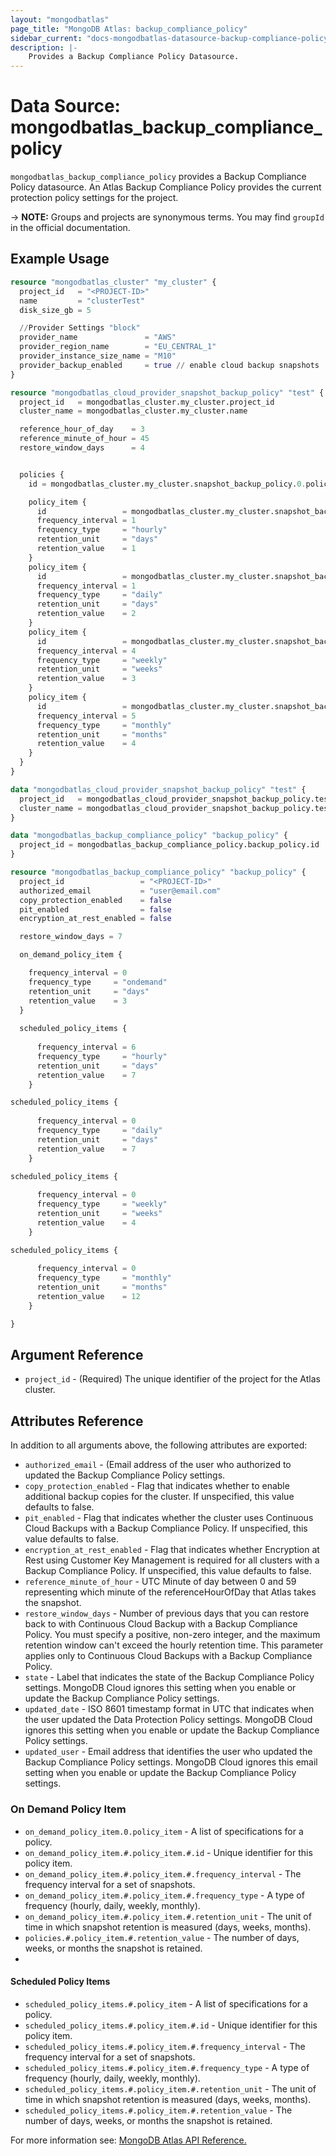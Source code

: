```yaml
---
layout: "mongodbatlas"
page_title: "MongoDB Atlas: backup_compliance_policy"
sidebar_current: "docs-mongodbatlas-datasource-backup-compliance-policy"
description: |-
    Provides a Backup Compliance Policy Datasource.
---
```


# Data Source: mongodbatlas_backup_compliance_policy

`mongodbatlas_backup_compliance_policy` provides a Backup Compliance Policy datasource. An Atlas Backup Compliance Policy provides the current protection policy settings for the project. 

-> **NOTE:** Groups and projects are synonymous terms. You may find `groupId` in the official documentation.

## Example Usage

```terraform
resource "mongodbatlas_cluster" "my_cluster" {
  project_id   = "<PROJECT-ID>"
  name         = "clusterTest"
  disk_size_gb = 5

  //Provider Settings "block"
  provider_name               = "AWS"
  provider_region_name        = "EU_CENTRAL_1"
  provider_instance_size_name = "M10"
  provider_backup_enabled     = true // enable cloud backup snapshots
}

resource "mongodbatlas_cloud_provider_snapshot_backup_policy" "test" {
  project_id   = mongodbatlas_cluster.my_cluster.project_id
  cluster_name = mongodbatlas_cluster.my_cluster.name

  reference_hour_of_day    = 3
  reference_minute_of_hour = 45
  restore_window_days      = 4


  policies {
    id = mongodbatlas_cluster.my_cluster.snapshot_backup_policy.0.policies.0.id

    policy_item {
      id                 = mongodbatlas_cluster.my_cluster.snapshot_backup_policy.0.policies.0.policy_item.0.id
      frequency_interval = 1
      frequency_type     = "hourly"
      retention_unit     = "days"
      retention_value    = 1
    }
    policy_item {
      id                 = mongodbatlas_cluster.my_cluster.snapshot_backup_policy.0.policies.0.policy_item.1.id
      frequency_interval = 1
      frequency_type     = "daily"
      retention_unit     = "days"
      retention_value    = 2
    }
    policy_item {
      id                 = mongodbatlas_cluster.my_cluster.snapshot_backup_policy.0.policies.0.policy_item.2.id
      frequency_interval = 4
      frequency_type     = "weekly"
      retention_unit     = "weeks"
      retention_value    = 3
    }
    policy_item {
      id                 = mongodbatlas_cluster.my_cluster.snapshot_backup_policy.0.policies.0.policy_item.3.id
      frequency_interval = 5
      frequency_type     = "monthly"
      retention_unit     = "months"
      retention_value    = 4
    }
  }
}

data "mongodbatlas_cloud_provider_snapshot_backup_policy" "test" {
  project_id   = mongodbatlas_cloud_provider_snapshot_backup_policy.test.project_id
  cluster_name = mongodbatlas_cloud_provider_snapshot_backup_policy.test.cluster_name
}

data "mongodbatlas_backup_compliance_policy" "backup_policy" {
  project_id = mongodbatlas_backup_compliance_policy.backup_policy.id
}

resource "mongodbatlas_backup_compliance_policy" "backup_policy" {
  project_id                 = "<PROJECT-ID>"
  authorized_email           = "user@email.com"
  copy_protection_enabled    = false
  pit_enabled                = false
  encryption_at_rest_enabled = false

  restore_window_days = 7

  on_demand_policy_item {

    frequency_interval = 0
    frequency_type     = "ondemand"
    retention_unit     = "days"
    retention_value    = 3
  }
  
  scheduled_policy_items {
    
      frequency_interval = 6
      frequency_type     = "hourly"
      retention_unit     = "days"
      retention_value    = 7
    }

scheduled_policy_items {
    
      frequency_interval = 0
      frequency_type     = "daily"
      retention_unit     = "days"
      retention_value    = 7
    }

scheduled_policy_items {
    
      frequency_interval = 0
      frequency_type     = "weekly"
      retention_unit     = "weeks"
      retention_value    = 4
    }

scheduled_policy_items {
    
      frequency_interval = 0
      frequency_type     = "monthly"
      retention_unit     = "months"
      retention_value    = 12
    }

}
```

## Argument Reference

* `project_id` - (Required) The unique identifier of the project for the Atlas cluster.

## Attributes Reference

In addition to all arguments above, the following attributes are exported:

* `authorized_email` - (Email address of the user who authorized to updated the Backup Compliance Policy settings.
* `copy_protection_enabled` - Flag that indicates whether to enable additional backup copies for the cluster. If unspecified, this value defaults to false.
* `pit_enabled` - Flag that indicates whether the cluster uses Continuous Cloud Backups with a Backup Compliance Policy. If unspecified, this value defaults to false.
* `encryption_at_rest_enabled` - Flag that indicates whether Encryption at Rest using Customer Key Management is required for all clusters with a Backup Compliance Policy. If unspecified, this value defaults to false.
* `reference_minute_of_hour` - UTC Minute of day between 0 and 59 representing which minute of the referenceHourOfDay that Atlas takes the snapshot.
* `restore_window_days` - Number of previous days that you can restore back to with Continuous Cloud Backup with a Backup Compliance Policy. You must specify a positive, non-zero integer, and the maximum retention window can't exceed the hourly retention time. This parameter applies only to Continuous Cloud Backups with a Backup Compliance Policy.
*  `state` - Label that indicates the state of the Backup Compliance Policy settings. MongoDB Cloud ignores this setting when you enable or update the Backup Compliance Policy settings.
* `updated_date` - ISO 8601 timestamp format in UTC that indicates when the user updated the Data Protection Policy settings. MongoDB Cloud ignores this setting when you enable or update the Backup Compliance Policy settings.
* `updated_user` - Email address that identifies the user who updated the Backup Compliance Policy settings. MongoDB Cloud ignores this email setting when you enable or update the Backup Compliance Policy settings.

### On Demand Policy Item
* `on_demand_policy_item.0.policy_item` - A list of specifications for a policy.
* `on_demand_policy_item.#.policy_item.#.id` - Unique identifier for this policy item.
* `on_demand_policy_item.#.policy_item.#.frequency_interval` - The frequency interval for a set of snapshots.
* `on_demand_policy_item.#.policy_item.#.frequency_type` - A type of frequency (hourly, daily, weekly, monthly).
* `on_demand_policy_item.#.policy_item.#.retention_unit` - The unit of time in which snapshot retention is measured (days, weeks, months).
* `policies.#.policy_item.#.retention_value` - The number of days, weeks, or months the snapshot is retained.
* 
#### Scheduled Policy Items
* `scheduled_policy_items.#.policy_item` - A list of specifications for a policy.
* `scheduled_policy_items.#.policy_item.#.id` - Unique identifier for this policy item.
* `scheduled_policy_items.#.policy_item.#.frequency_interval` - The frequency interval for a set of snapshots.
* `scheduled_policy_items.#.policy_item.#.frequency_type` - A type of frequency (hourly, daily, weekly, monthly).
* `scheduled_policy_items.#.policy_item.#.retention_unit` - The unit of time in which snapshot retention is measured (days, weeks, months).
* `scheduled_policy_items.#.policy_item.#.retention_value` - The number of days, weeks, or months the snapshot is retained.

For more information see: [MongoDB Atlas API Reference.](hhttps://www.mongodb.com/docs/atlas/reference/api-resources-spec/#tag/Cloud-Backups/operation/getDataProtectionSettings)